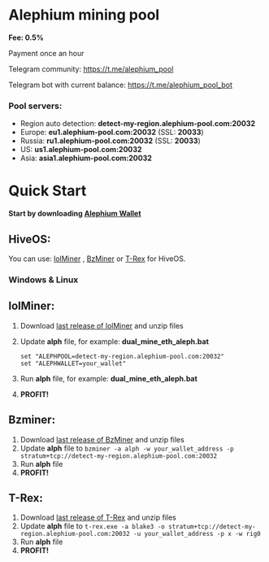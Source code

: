 # Alephium mining pool

**Fee: 0.5%**

Payment once an hour

Telegram community: https://t.me/alephium_pool

Telegram bot with current balance: https://t.me/alephium_pool_bot

### Pool servers:

* Region auto detection: **detect-my-region.alephium-pool.com:20032**
* Europe: **eu1.alephium-pool.com:20032** (SSL: **20033**)
* Russia: **ru1.alephium-pool.com:20032** (SSL: **20033**)
* US: **us1.alephium-pool.com:20032**
* Asia: **asia1.alephium-pool.com:20032**

# Quick Start

**Start by downloading [Alephium Wallet](https://github.com/alephium/alephium-wallet/releases)**

## HiveOS:

You can use: [lolMiner](https://github.com/Lolliedieb/lolMiner-releases/releases)
, [BzMiner](https://github.com/bzminer/bzminer/releases) or [T-Rex](https://github.com/trexminer/T-Rex/releases) for
HiveOS.

### Windows & Linux

## lolMiner:

1. Download [last release of lolMiner](https://github.com/Lolliedieb/lolMiner-releases/releases) and unzip files
2. Update **alph** file, for example: **dual_mine_eth_aleph.bat**

   ````
   set "ALEPHPOOL=detect-my-region.alephium-pool.com:20032"
   set "ALEPHWALLET=your_wallet"
   ````

3. Run **alph** file, for example: **dual_mine_eth_aleph.bat**
4. **PROFIT!**

## Bzminer:

1. Download [last release of BzMiner](https://github.com/bzminer/bzminer/releases) and unzip files
2. Update **alph** file
   to ``bzminer -a alph -w your_wallet_address -p stratum+tcp://detect-my-region.alephium-pool.com:20032``
3. Run **alph** file
4. **PROFIT!**

## T-Rex:

1. Download [last release of T-Rex](https://github.com/trexminer/T-Rex/releases) and unzip files
2. Update **alph** file
   to ``t-rex.exe -a blake3 -o stratum+tcp://detect-my-region.alephium-pool.com:20032 -u your_wallet_address -p x -w rig0``
3. Run **alph** file
4. **PROFIT!**

